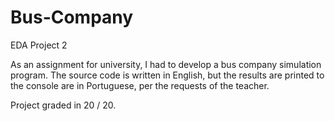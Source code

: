 # Bus-Company
EDA Project 2

As an assignment for university, I had to develop a bus company simulation program. The source code is written in English, but the results are printed to the console are in Portuguese, per the requests of the teacher.

Project graded in 20 / 20.
